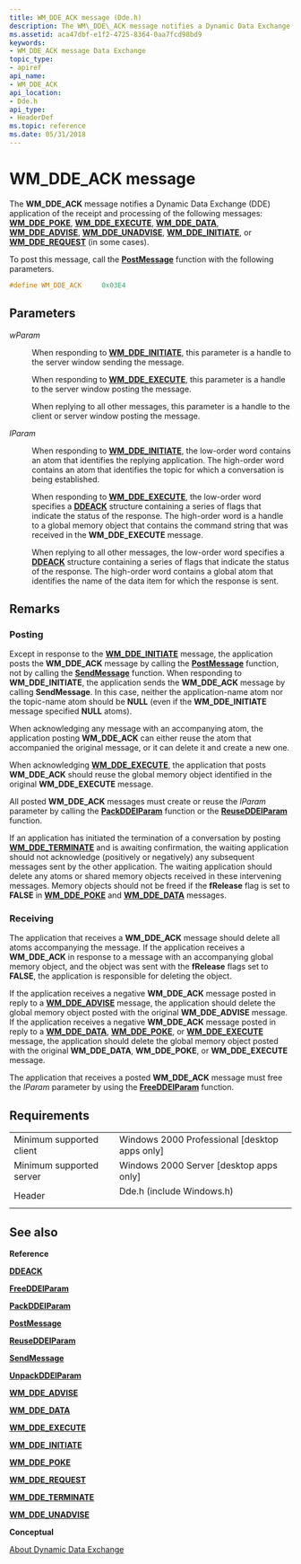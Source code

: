```yaml
---
title: WM_DDE_ACK message (Dde.h)
description: The WM\_DDE\_ACK message notifies a Dynamic Data Exchange (DDE) application of the receipt and processing of the following messages WM\_DDE\_POKE, WM\_DDE\_EXECUTE, WM\_DDE\_DATA, WM\_DDE\_ADVISE, WM\_DDE\_UNADVISE, WM\_DDE\_INITIATE, or WM\_DDE\_REQUEST (in some cases). To post this message, call the PostMessage function with the following parameters.
ms.assetid: aca47dbf-e1f2-4725-8364-0aa7fcd98bd9
keywords:
- WM_DDE_ACK message Data Exchange
topic_type:
- apiref
api_name:
- WM_DDE_ACK
api_location:
- Dde.h
api_type:
- HeaderDef
ms.topic: reference
ms.date: 05/31/2018
---
```


# WM\_DDE\_ACK message

The **WM\_DDE\_ACK** message notifies a Dynamic Data Exchange (DDE) application of the receipt and processing of the following messages: [**WM\_DDE\_POKE**](wm-dde-poke.md), [**WM\_DDE\_EXECUTE**](wm-dde-execute.md), [**WM\_DDE\_DATA**](wm-dde-data.md), [**WM\_DDE\_ADVISE**](wm-dde-advise.md), [**WM\_DDE\_UNADVISE**](wm-dde-unadvise.md), [**WM\_DDE\_INITIATE**](wm-dde-initiate.md), or [**WM\_DDE\_REQUEST**](wm-dde-request.md) (in some cases).

To post this message, call the [**PostMessage**](/windows/desktop/api/winuser/nf-winuser-postmessagea) function with the following parameters.


```C++
#define WM_DDE_ACK     0x03E4
```



## Parameters

<dl> <dt>

*wParam* 
</dt> <dd>

When responding to [**WM\_DDE\_INITIATE**](wm-dde-initiate.md), this parameter is a handle to the server window sending the message.

When responding to [**WM\_DDE\_EXECUTE**](wm-dde-execute.md), this parameter is a handle to the server window posting the message.

When replying to all other messages, this parameter is a handle to the client or server window posting the message.

</dd> <dt>

*lParam* 
</dt> <dd>

When responding to [**WM\_DDE\_INITIATE**](wm-dde-initiate.md), the low-order word contains an atom that identifies the replying application. The high-order word contains an atom that identifies the topic for which a conversation is being established.

When responding to [**WM\_DDE\_EXECUTE**](wm-dde-execute.md), the low-order word specifies a [**DDEACK**](/windows/desktop/api/Dde/ns-dde-ddeack) structure containing a series of flags that indicate the status of the response. The high-order word is a handle to a global memory object that contains the command string that was received in the **WM\_DDE\_EXECUTE** message.

When replying to all other messages, the low-order word specifies a [**DDEACK**](/windows/desktop/api/Dde/ns-dde-ddeack) structure containing a series of flags that indicate the status of the response. The high-order word contains a global atom that identifies the name of the data item for which the response is sent.

</dd> </dl>

## Remarks

### Posting

Except in response to the [**WM\_DDE\_INITIATE**](wm-dde-initiate.md) message, the application posts the **WM\_DDE\_ACK** message by calling the [**PostMessage**](/windows/desktop/api/winuser/nf-winuser-postmessagea) function, not by calling the [**SendMessage**](/windows/desktop/api/winuser/nf-winuser-sendmessage) function. When responding to **WM\_DDE\_INITIATE**, the application sends the **WM\_DDE\_ACK** message by calling **SendMessage**. In this case, neither the application-name atom nor the topic-name atom should be **NULL** (even if the **WM\_DDE\_INITIATE** message specified **NULL** atoms).

When acknowledging any message with an accompanying atom, the application posting **WM\_DDE\_ACK** can either reuse the atom that accompanied the original message, or it can delete it and create a new one.

When acknowledging [**WM\_DDE\_EXECUTE**](wm-dde-execute.md), the application that posts **WM\_DDE\_ACK** should reuse the global memory object identified in the original **WM\_DDE\_EXECUTE** message.

All posted **WM\_DDE\_ACK** messages must create or reuse the *lParam* parameter by calling the [**PackDDElParam**](/windows/desktop/api/Dde/nf-dde-packddelparam) function or the [**ReuseDDElParam**](/windows/desktop/api/Dde/nf-dde-reuseddelparam) function.

If an application has initiated the termination of a conversation by posting [**WM\_DDE\_TERMINATE**](wm-dde-terminate.md) and is awaiting confirmation, the waiting application should not acknowledge (positively or negatively) any subsequent messages sent by the other application. The waiting application should delete any atoms or shared memory objects received in these intervening messages. Memory objects should not be freed if the **fRelease** flag is set to **FALSE** in [**WM\_DDE\_POKE**](wm-dde-poke.md) and [**WM\_DDE\_DATA**](wm-dde-data.md) messages.

### Receiving

The application that receives a **WM\_DDE\_ACK** message should delete all atoms accompanying the message. If the application receives a **WM\_DDE\_ACK** in response to a message with an accompanying global memory object, and the object was sent with the **fRelease** flags set to **FALSE**, the application is responsible for deleting the object.

If the application receives a negative **WM\_DDE\_ACK** message posted in reply to a [**WM\_DDE\_ADVISE**](wm-dde-advise.md) message, the application should delete the global memory object posted with the original **WM\_DDE\_ADVISE** message. If the application receives a negative **WM\_DDE\_ACK** message posted in reply to a [**WM\_DDE\_DATA**](wm-dde-data.md), [**WM\_DDE\_POKE**](wm-dde-poke.md), or [**WM\_DDE\_EXECUTE**](wm-dde-execute.md) message, the application should delete the global memory object posted with the original **WM\_DDE\_DATA**, **WM\_DDE\_POKE**, or **WM\_DDE\_EXECUTE** message.

The application that receives a posted **WM\_DDE\_ACK** message must free the *lParam* parameter by using the [**FreeDDElParam**](/windows/desktop/api/Dde/nf-dde-freeddelparam) function.

## Requirements



|                                     |                                                                                                      |
|-------------------------------------|------------------------------------------------------------------------------------------------------|
| Minimum supported client<br/> | Windows 2000 Professional \[desktop apps only\]<br/>                                           |
| Minimum supported server<br/> | Windows 2000 Server \[desktop apps only\]<br/>                                                 |
| Header<br/>                   | <dl> <dt>Dde.h (include Windows.h)</dt> </dl> |



## See also

<dl> <dt>

**Reference**
</dt> <dt>

[**DDEACK**](/windows/desktop/api/Dde/ns-dde-ddeack)
</dt> <dt>

[**FreeDDElParam**](/windows/desktop/api/Dde/nf-dde-freeddelparam)
</dt> <dt>

[**PackDDElParam**](/windows/desktop/api/Dde/nf-dde-packddelparam)
</dt> <dt>

[**PostMessage**](/windows/desktop/api/winuser/nf-winuser-postmessagea)
</dt> <dt>

[**ReuseDDElParam**](/windows/desktop/api/Dde/nf-dde-reuseddelparam)
</dt> <dt>

[**SendMessage**](/windows/desktop/api/winuser/nf-winuser-sendmessage)
</dt> <dt>

[**UnpackDDElParam**](/windows/desktop/api/Dde/nf-dde-unpackddelparam)
</dt> <dt>

[**WM\_DDE\_ADVISE**](wm-dde-advise.md)
</dt> <dt>

[**WM\_DDE\_DATA**](wm-dde-data.md)
</dt> <dt>

[**WM\_DDE\_EXECUTE**](wm-dde-execute.md)
</dt> <dt>

[**WM\_DDE\_INITIATE**](wm-dde-initiate.md)
</dt> <dt>

[**WM\_DDE\_POKE**](wm-dde-poke.md)
</dt> <dt>

[**WM\_DDE\_REQUEST**](wm-dde-request.md)
</dt> <dt>

[**WM\_DDE\_TERMINATE**](wm-dde-terminate.md)
</dt> <dt>

[**WM\_DDE\_UNADVISE**](wm-dde-unadvise.md)
</dt> <dt>

**Conceptual**
</dt> <dt>

[About Dynamic Data Exchange](about-dynamic-data-exchange.md)
</dt> </dl>

 

